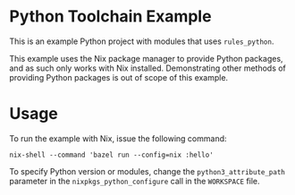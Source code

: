 Python Toolchain Example
========================

This is an example Python project with modules that uses `rules_python`.

This example uses the Nix package manager to provide Python packages, and as such only works with Nix installed. Demonstrating other methods of providing Python packages is out of scope of this example.

# Usage

To run the example with Nix, issue the following command:
```
nix-shell --command 'bazel run --config=nix :hello'
```

To specify Python version or modules, change the `python3_attribute_path` parameter in the `nixpkgs_python_configure` call in the `WORKSPACE` file.
